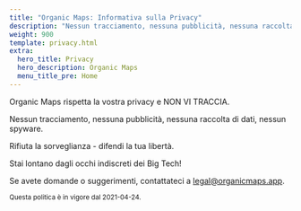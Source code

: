 ```yaml
---
title: "Organic Maps: Informativa sulla Privacy"
description: "Nessun tracciamento, nessuna pubblicità, nessuna raccolta di dati, nessuno spyware"
weight: 900
template: privacy.html
extra:
  hero_title: Privacy
  hero_description: Organic Maps 
  menu_title_pre: Home
---
```


Organic Maps rispetta la vostra privacy e NON VI TRACCIA.

Nessun tracciamento, nessuna pubblicità, nessuna raccolta di dati, nessun spyware.

Rifiuta la sorveglianza - difendi la tua libertà.

Stai lontano dagli occhi indiscreti dei Big Tech!

Se avete domande o suggerimenti, contattateci a
[legal@organicmaps.app](mailto:legal@organicmaps.app).

<sub>Questa politica è in vigore dal 2021-04-24.</sub>
